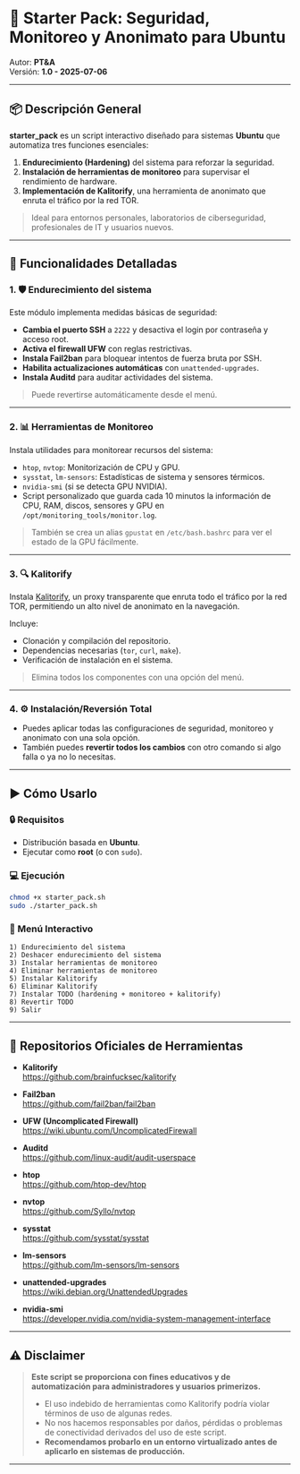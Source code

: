 # 🔐 Starter Pack: Seguridad, Monitoreo y Anonimato para Ubuntu

Autor: **PT&A**  
Versión: **1.0 - 2025-07-06**

---

## 📦 Descripción General

**starter_pack** es un script interactivo diseñado para sistemas **Ubuntu** que automatiza tres funciones esenciales:

1. **Endurecimiento (Hardening)** del sistema para reforzar la seguridad.
2. **Instalación de herramientas de monitoreo** para supervisar el rendimiento de hardware.
3. **Implementación de Kalitorify**, una herramienta de anonimato que enruta el tráfico por la red TOR.

> Ideal para entornos personales, laboratorios de ciberseguridad, profesionales de IT y usuarios nuevos.

---

## 🧰 Funcionalidades Detalladas

### 1. 🛡 Endurecimiento del sistema
Este módulo implementa medidas básicas de seguridad:
- **Cambia el puerto SSH** a `2222` y desactiva el login por contraseña y acceso root.
- **Activa el firewall UFW** con reglas restrictivas.
- **Instala Fail2ban** para bloquear intentos de fuerza bruta por SSH.
- **Habilita actualizaciones automáticas** con `unattended-upgrades`.
- **Instala Auditd** para auditar actividades del sistema.

> Puede revertirse automáticamente desde el menú.

---

### 2. 📊 Herramientas de Monitoreo
Instala utilidades para monitorear recursos del sistema:
- `htop`, `nvtop`: Monitorización de CPU y GPU.
- `sysstat`, `lm-sensors`: Estadísticas de sistema y sensores térmicos.
- `nvidia-smi` (si se detecta GPU NVIDIA).
- Script personalizado que guarda cada 10 minutos la información de CPU, RAM, discos, sensores y GPU en `/opt/monitoring_tools/monitor.log`.

> También se crea un alias `gpustat` en `/etc/bash.bashrc` para ver el estado de la GPU fácilmente.

---

### 3. 🔍 Kalitorify
Instala [Kalitorify](https://github.com/brainfucksec/kalitorify), un proxy transparente que enruta todo el tráfico por la red TOR, permitiendo un alto nivel de anonimato en la navegación.

Incluye:
- Clonación y compilación del repositorio.
- Dependencias necesarias (`tor`, `curl`, `make`).
- Verificación de instalación en el sistema.

> Elimina todos los componentes con una opción del menú.

---

### 4. ⚙ Instalación/Reversión Total
- Puedes aplicar todas las configuraciones de seguridad, monitoreo y anonimato con una sola opción.
- También puedes **revertir todos los cambios** con otro comando si algo falla o ya no lo necesitas.

---

## ▶️ Cómo Usarlo

### 🔒 Requisitos
- Distribución basada en **Ubuntu**.
- Ejecutar como **root** (o con `sudo`).

### 💻 Ejecución
```bash
chmod +x starter_pack.sh
sudo ./starter_pack.sh
```

### 🧭 Menú Interactivo
```
1) Endurecimiento del sistema
2) Deshacer endurecimiento del sistema
3) Instalar herramientas de monitoreo
4) Eliminar herramientas de monitoreo
5) Instalar Kalitorify
6) Eliminar Kalitorify
7) Instalar TODO (hardening + monitoreo + kalitorify)
8) Revertir TODO
9) Salir
```

---

## 🔗 Repositorios Oficiales de Herramientas

- **Kalitorify**  
  https://github.com/brainfucksec/kalitorify

- **Fail2ban**  
  https://github.com/fail2ban/fail2ban

- **UFW (Uncomplicated Firewall)**  
  https://wiki.ubuntu.com/UncomplicatedFirewall

- **Auditd**  
  https://github.com/linux-audit/audit-userspace

- **htop**  
  https://github.com/htop-dev/htop

- **nvtop**  
  https://github.com/Syllo/nvtop

- **sysstat**  
  https://github.com/sysstat/sysstat

- **lm-sensors**  
  https://github.com/lm-sensors/lm-sensors

- **unattended-upgrades**  
  https://wiki.debian.org/UnattendedUpgrades

- **nvidia-smi**  
  https://developer.nvidia.com/nvidia-system-management-interface

---

## ⚠️ Disclaimer

> **Este script se proporciona con fines educativos y de automatización para administradores y usuarios primerizos.**
>
> - El uso indebido de herramientas como Kalitorify podría violar términos de uso de algunas redes.
> - No nos hacemos responsables por daños, pérdidas o problemas de conectividad derivados del uso de este script.
> - **Recomendamos probarlo en un entorno virtualizado antes de aplicarlo en sistemas de producción.**

---
